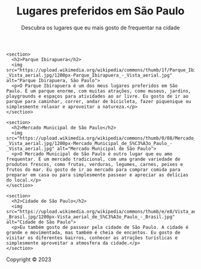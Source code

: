 <!DOCTYPE html>
<html lang="pt-BR">
<head>
  <meta charset="UTF-8">
  <title>Lugares preferidos em São Paulo</title>
</head>
<body>

  <header>
    <h1>Lugares preferidos em São Paulo</h1>
    <p>Descubra os lugares que eu mais gosto de frequentar na cidade</p>
  </header>

  <main>

    <section>
      <h2>Parque Ibirapuera</h2>
      <img src="https://upload.wikimedia.org/wikipedia/commons/thumb/1f/Parque_Ibirapuera_-_Vista_aerial.jpg/1200px-Parque_Ibirapuera_-_Vista_aerial.jpg" alt="Parque Ibirapuera, São Paulo">
      <p>O Parque Ibirapuera é um dos meus lugares preferidos em São Paulo. É um parque enorme, com muitas atrações, como museus, jardins, playgrounds e espaços para atividades ao ar livre. Eu gosto de ir ao parque para caminhar, correr, andar de bicicleta, fazer piquenique ou simplesmente relaxar e aproveitar a natureza.</p>
    </section>

    <section>
      <h2>Mercado Municipal de São Paulo</h2>
      <img src="https://upload.wikimedia.org/wikipedia/commons/thumb/0/08/Mercado_Municipal_de_S%C3%A3o_Paulo_-_Vista_aerial.jpg/1200px-Mercado_Municipal_de_S%C3%A3o_Paulo_-_Vista_aerial.jpg" alt="Mercado Municipal de São Paulo">
      <p>O Mercado Municipal de São Paulo é outro lugar que eu amo frequentar. É um mercado tradicional, com uma grande variedade de produtos frescos, como frutas, verduras, legumes, carnes, peixes e frutos do mar. Eu gosto de ir ao mercado para comprar comida para preparar em casa ou para simplesmente passear e apreciar as delícias do local.</p>
    </section>

    <section>
      <h2>Cidade de São Paulo</h2>
      <img src="https://upload.wikimedia.org/wikipedia/commons/thumb/e/e8/Vista_aerial_de_S%C3%A3o_Paulo_-_Brasil.jpg/1200px-Vista_aerial_de_S%C3%A3o_Paulo_-_Brasil.jpg" alt="Cidade de São Paulo">
      <p>Eu também gosto de passear pela cidade de São Paulo. A cidade é grande e movimentada, mas também é cheia de encantos. Eu gosto de visitar os diferentes bairros, conhecer as atrações turísticas e simplesmente aproveitar a atmosfera da cidade.</p>
    </section>

  </main>

  <footer>
    <p>Copyright &copy; 2023</p>
  </footer>

</body>
</html>
